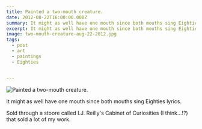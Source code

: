 ```yaml
---
title: Painted a two-mouth creature.
date: 2012-08-22T16:00:00.000Z
summary: It might as well have one mouth since both mouths sing Eighties lyrics.
excerpt: It might as well have one mouth since both mouths sing Eighties lyrics.
image: two-mouth-creature-aug-22-2012.jpg
tags:
  - post 
  - art
  - paintings
  - Eighties


---
```


![Painted a two-mouth creature.](/static/img/paintings/two-mouth-creature-aug-22-2012.jpg "Painted a two-mouth creature.")

It might as well have one mouth since both mouths sing Eighties lyrics.

Sold through a stoore called I.J. Reilly's Cabinet of Curiosities (I think...!?) that sold a lot of my work.